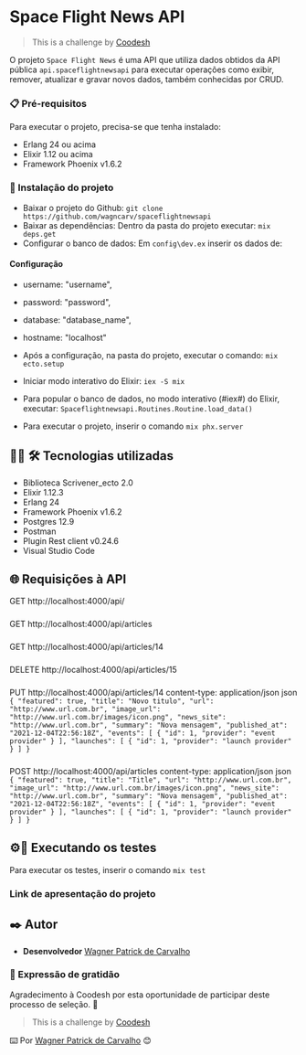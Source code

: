 # Space Flight News API
> This is a challenge by [Coodesh](https://coodesh.com/)

O projeto `Space Flight News` é uma API que utiliza dados obtidos da API pública `api.spaceflightnewsapi` para executar operações como exibir, remover, atualizar e gravar novos dados, também conhecidas por CRUD.

### 📋 Pré-requisitos
Para executar o projeto, precisa-se que tenha instalado:

- Erlang 24 ou acima
- Elixir 1.12 ou acima
- Framework Phoenix v1.6.2

### 🔧 Instalação do projeto
- Baixar o projeto do Github:
`
    git clone https://github.com/wagncarv/spaceflightnewsapi
`
- Baixar as dependências:
Dentro da pasta do projeto executar:
`
    mix deps.get
`
- Configurar o banco de dados:
Em `config\dev.ex` inserir os dados de:
#### Configuração
- username: "username",
- password: "password",
- database: "database_name",
- hostname: "localhost"

- Após a configuração, na pasta do projeto, executar o comando:
`mix ecto.setup`

- Iniciar modo interativo do Elixir:
`iex -S mix`
- Para popular o banco de dados, no modo interativo (#iex#) do Elixir, executar:
`Spaceflightnewsapi.Routines.Routine.load_data()`

- Para executar o projeto, inserir o comando
`mix phx.server`

## 🧑‍💻 🛠 Tecnologias utilizadas
- Biblioteca Scrivener_ecto 2.0
- Elixir 1.12.3
- Erlang 24
- Framework Phoenix v1.6.2
- Postgres 12.9
- Postman
- Plugin Rest client v0.24.6
- Visual Studio Code

## 🌐 Requisições à API
GET http://localhost:4000/api/

###

GET http://localhost:4000/api/articles

###

GET http://localhost:4000/api/articles/14

###

DELETE http://localhost:4000/api/articles/15

###

PUT http://localhost:4000/api/articles/14
content-type: application/json
json ```
{
  "featured": true,
  "title": "Novo titulo",
  "url": "http://www.url.com.br",
  "image_url": "http://www.url.com.br/images/icon.png",
  "news_site": "http://www.url.com.br",
  "summary": "Nova mensagem",
  "published_at": "2021-12-04T22:56:18Z",
  "events": [
    {
      "id": 1,
      "provider": "event provider"
    }
  ],
  "launches": [
    {
      "id": 1,
      "provider": "launch provider"
    }
  ]
}```


###

POST http://localhost:4000/api/articles
content-type: application/json
json ```
{
  "featured": true,
  "title": "Title",
  "url": "http://www.url.com.br",
  "image_url": "http://www.url.com.br/images/icon.png",
  "news_site": "http://www.url.com.br",
  "summary": "Nova mensagem",
  "published_at": "2021-12-04T22:56:18Z",
  "events": [
    {
      "id": 1,
      "provider": "event provider"
    }
  ],
  "launches": [
    {
      "id": 1,
      "provider": "launch provider"
    }
  ]
}``` 
## ⚙️🔩  Executando os testes

Para executar os testes, inserir o comando
`mix test`

### Link de apresentação do projeto

## ✒️ Autor

* **Desenvolvedor** [Wagner Patrick de Carvalho](https://github.com/wagncarv)

### 🎁 Expressão de gratidão
Agradecimento à Coodesh por esta oportunidade de participar deste processo de seleção. 📢
> This is a challenge by [Coodesh](https://coodesh.com/)

⌨️ Por [Wagner Patrick de Carvalho](https://github.com/wagncarv) 😊